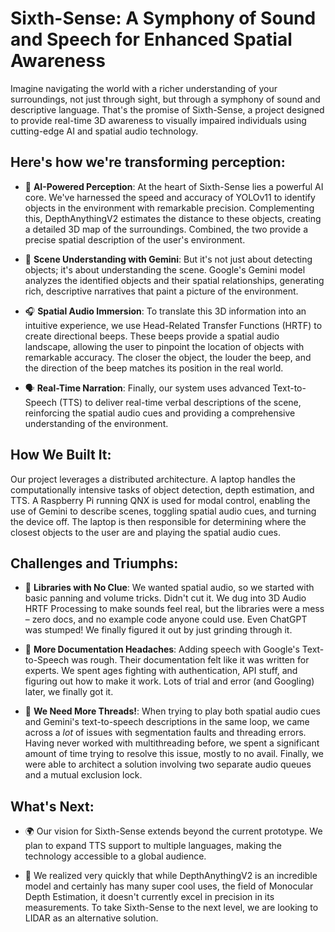# Sixth-Sense: A Symphony of Sound and Speech for Enhanced Spatial Awareness

Imagine navigating the world with a richer understanding of your surroundings, not just through sight, but through a symphony of sound and descriptive language. That's the promise of Sixth-Sense, a project designed to provide real-time 3D awareness to visually impaired individuals using cutting-edge AI and spatial audio technology.

## Here's how we're transforming perception:

- 🤖 **AI-Powered Perception**: At the heart of Sixth-Sense lies a powerful AI core. We've harnessed the speed and accuracy of YOLOv11 to identify objects in the environment with remarkable precision. Complementing this, DepthAnythingV2 estimates the distance to these objects, creating a detailed 3D map of the surroundings. Combined, the two provide a precise spatial description of the user's environment.

- 🧠 **Scene Understanding with Gemini**: But it's not just about detecting objects; it's about understanding the scene. Google's Gemini model analyzes the identified objects and their spatial relationships, generating rich, descriptive narratives that paint a picture of the environment.

- 🎧 **Spatial Audio Immersion**: To translate this 3D information into an intuitive experience, we use Head-Related Transfer Functions (HRTF) to create directional beeps. These beeps provide a spatial audio landscape, allowing the user to pinpoint the location of objects with remarkable accuracy. The closer the object, the louder the beep, and the direction of the beep matches its position in the real world.

- 🗣️ **Real-Time Narration**: Finally, our system uses advanced Text-to-Speech (TTS) to deliver real-time verbal descriptions of the scene, reinforcing the spatial audio cues and providing a comprehensive understanding of the environment.

## How We Built It:

Our project leverages a distributed architecture. A laptop handles the computationally intensive tasks of object detection, depth estimation, and TTS. A Raspberry Pi running QNX is used for modal control, enabling the use of Gemini to describe scenes, toggling spatial audio cues, and turning the device off. The laptop is then responsible for determining where the closest objects to the user are and playing the spatial audio cues.

## Challenges and Triumphs:

- 🤯 **Libraries with No Clue**: We wanted spatial audio, so we started with basic panning and volume tricks. Didn't cut it. We dug into 3D Audio HRTF Processing to make sounds feel real, but the libraries were a mess – zero docs, and no example code anyone could use. Even ChatGPT was stumped! We finally figured it out by just grinding through it.

- 🤕 **More Documentation Headaches**: Adding speech with Google's Text-to-Speech was rough. Their documentation felt like it was written for experts. We spent ages fighting with authentication, API stuff, and figuring out how to make it work. Lots of trial and error (and Googling) later, we finally got it.

- 🧵 **We Need More Threads!**: When trying to play both spatial audio cues and Gemini's text-to-speech descriptions in the same loop, we came across a _lot_ of issues with segmentation faults and threading errors. Having never worked with multithreading before, we spent a significant amount of time trying to resolve this issue, mostly to no avail. Finally, we were able to architect a solution involving two separate audio queues and a mutual exclusion lock.

## What's Next:

- 🌍 Our vision for Sixth-Sense extends beyond the current prototype. We plan to expand TTS support to multiple languages, making the technology accessible to a global audience.

- 📏 We realized very quickly that while DepthAnythingV2 is an incredible model and certainly has many super cool uses, the field of Monocular Depth Estimation, it doesn't currently excel in precision in its measurements. To take Sixth-Sense to the next level, we are looking to LIDAR as an alternative solution.
